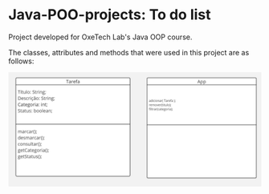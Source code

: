 # Java-POO-projects: To do list
Project developed for OxeTech Lab's Java OOP course.

The classes, attributes and methods that were used in this project are as follows:

![diagram](images/UML-Diagram.jpg "UML Class Diagram")
